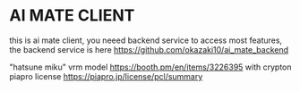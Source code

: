 # AI MATE CLIENT
this is ai mate client, you neeed backend service to access most features, the backend service is here https://github.com/okazaki10/ai_mate_backend

"hatsune miku" vrm model https://booth.pm/en/items/3226395 with crypton piapro license https://piapro.jp/license/pcl/summary
